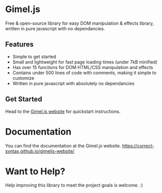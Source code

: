 # Gimel.js
Free & open-source library for easy DOM manipulation & effects library, written in pure javascript with no dependancies.


Features
--------

-  Simple to get started
-  Small and lightweight for fast page loading times (under 7kB minified)
-  Has over 15 functions for DOM HTML/CSS manipulation and effects
-  Contains under 500 lines of code with comments, making it simple to customize
-  Written in pure javascript with absolutely no dependancies


Get Started
-----------

Head to the <a href="https://correct-syntax.github.io/gimeljs-website/#getstarted">Gimel.js website</a> for quickstart instructions.

Documentation
=============

You can find the documentation at the Gimel.js website. <a href="https://correct-syntax.github.io/gimeljs-website/">https://correct-syntax.github.io/gimeljs-website/</a>

Want to Help?
=============

Help improving this library to meet the project goals is welcome. :)
